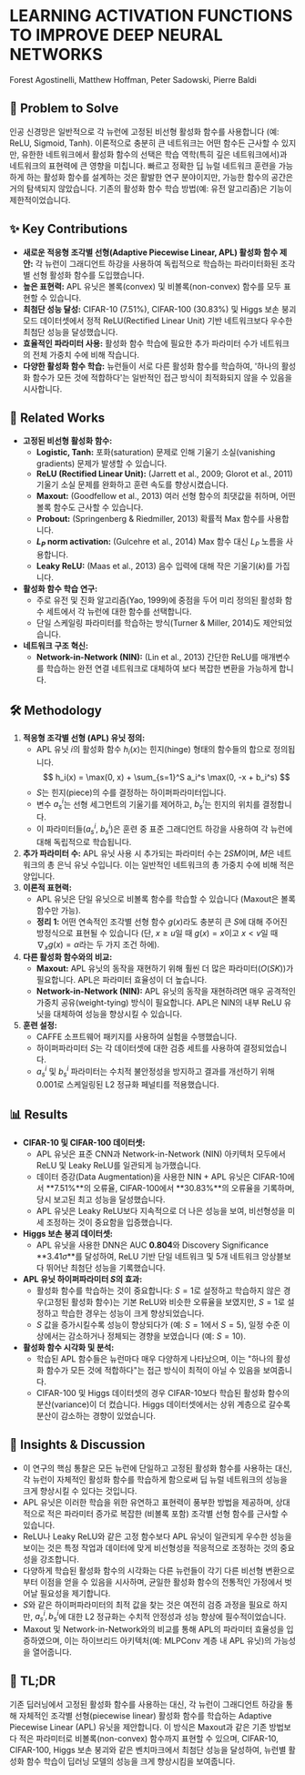 # LEARNING ACTIVATION FUNCTIONS TO IMPROVE DEEP NEURAL NETWORKS

Forest Agostinelli, Matthew Hoffman, Peter Sadowski, Pierre Baldi

## 🧩 Problem to Solve

인공 신경망은 일반적으로 각 뉴런에 고정된 비선형 활성화 함수를 사용합니다 (예: ReLU, Sigmoid, Tanh). 이론적으로 충분히 큰 네트워크는 어떤 함수든 근사할 수 있지만, 유한한 네트워크에서 활성화 함수의 선택은 학습 역학(특히 깊은 네트워크에서)과 네트워크의 표현력에 큰 영향을 미칩니다. 빠르고 정확한 딥 뉴럴 네트워크 훈련을 가능하게 하는 활성화 함수를 설계하는 것은 활발한 연구 분야이지만, 가능한 함수의 공간은 거의 탐색되지 않았습니다. 기존의 활성화 함수 학습 방법(예: 유전 알고리즘)은 기능이 제한적이었습니다.

## ✨ Key Contributions

- **새로운 적응형 조각별 선형(Adaptive Piecewise Linear, APL) 활성화 함수 제안:** 각 뉴런이 그래디언트 하강을 사용하여 독립적으로 학습하는 파라미터화된 조각별 선형 활성화 함수를 도입했습니다.
- **높은 표현력:** APL 유닛은 볼록(convex) 및 비볼록(non-convex) 함수를 모두 표현할 수 있습니다.
- **최첨단 성능 달성:** CIFAR-10 (7.51%), CIFAR-100 (30.83%) 및 Higgs 보손 붕괴 모드 데이터셋에서 정적 ReLU(Rectified Linear Unit) 기반 네트워크보다 우수한 최첨단 성능을 달성했습니다.
- **효율적인 파라미터 사용:** 활성화 함수 학습에 필요한 추가 파라미터 수가 네트워크의 전체 가중치 수에 비해 작습니다.
- **다양한 활성화 함수 학습:** 뉴런들이 서로 다른 활성화 함수를 학습하여, '하나의 활성화 함수가 모든 것에 적합하다'는 일반적인 접근 방식이 최적화되지 않을 수 있음을 시사합니다.

## 📎 Related Works

- **고정된 비선형 활성화 함수:**
  - **Logistic, Tanh:** 포화(saturation) 문제로 인해 기울기 소실(vanishing gradients) 문제가 발생할 수 있습니다.
  - **ReLU (Rectified Linear Unit):** (Jarrett et al., 2009; Glorot et al., 2011) 기울기 소실 문제를 완화하고 훈련 속도를 향상시켰습니다.
  - **Maxout:** (Goodfellow et al., 2013) 여러 선형 함수의 최댓값을 취하며, 어떤 볼록 함수도 근사할 수 있습니다.
  - **Probout:** (Springenberg & Riedmiller, 2013) 확률적 Max 함수를 사용합니다.
  - **$L_P$ norm activation:** (Gulcehre et al., 2014) Max 함수 대신 $L_P$ 노름을 사용합니다.
  - **Leaky ReLU:** (Maas et al., 2013) 음수 입력에 대해 작은 기울기($k$)를 가집니다.
- **활성화 함수 학습 연구:**
  - 주로 유전 및 진화 알고리즘(Yao, 1999)에 중점을 두어 미리 정의된 활성화 함수 세트에서 각 뉴런에 대한 함수를 선택합니다.
  - 단일 스케일링 파라미터를 학습하는 방식(Turner & Miller, 2014)도 제안되었습니다.
- **네트워크 구조 혁신:**
  - **Network-in-Network (NIN):** (Lin et al., 2013) 간단한 ReLU를 매개변수를 학습하는 완전 연결 네트워크로 대체하여 보다 복잡한 변환을 가능하게 합니다.

## 🛠️ Methodology

1. **적응형 조각별 선형 (APL) 유닛 정의:**
   - APL 유닛 $i$의 활성화 함수 $h_i(x)$는 힌지(hinge) 형태의 함수들의 합으로 정의됩니다.
     $$
     h_i(x) = \max(0, x) +
     \sum_{s=1}^S a_i^s \max(0, -x + b_i^s)
     $$
   - $S$는 힌지(piece)의 수를 결정하는 하이퍼파라미터입니다.
   - 변수 $a_{s}^{i}$는 선형 세그먼트의 기울기를 제어하고, $b_{s}^{i}$는 힌지의 위치를 결정합니다.
   - 이 파라미터들($a_{s}^{i}$, $b_{s}^{i}$)은 훈련 중 표준 그래디언트 하강을 사용하여 각 뉴런에 대해 독립적으로 학습됩니다.
2. **추가 파라미터 수:** APL 유닛 사용 시 추가되는 파라미터 수는 $2SM$이며, $M$은 네트워크의 총 은닉 유닛 수입니다. 이는 일반적인 네트워크의 총 가중치 수에 비해 적은 양입니다.
3. **이론적 표현력:**
   - APL 유닛은 단일 유닛으로 비볼록 함수를 학습할 수 있습니다 (Maxout은 볼록 함수만 가능).
   - **정리 1:** 어떤 연속적인 조각별 선형 함수 $g(x)$라도 충분히 큰 $S$에 대해 주어진 방정식으로 표현될 수 있습니다 (단, $x \geq u$일 때 $g(x)=x$이고 $x < v$일 때 $\nabla_{x} g(x)=\alpha$라는 두 가지 조건 하에).
4. **다른 활성화 함수와의 비교:**
   - **Maxout:** APL 유닛의 동작을 재현하기 위해 훨씬 더 많은 파라미터($O(SK)$)가 필요합니다. APL은 파라미터 효율성이 더 높습니다.
   - **Network-in-Network (NIN):** APL 유닛의 동작을 재현하려면 매우 공격적인 가중치 공유(weight-tying) 방식이 필요합니다. APL은 NIN의 내부 ReLU 유닛을 대체하여 성능을 향상시킬 수 있습니다.
5. **훈련 설정:**
   - CAFFE 소프트웨어 패키지를 사용하여 실험을 수행했습니다.
   - 하이퍼파라미터 $S$는 각 데이터셋에 대한 검증 세트를 사용하여 결정되었습니다.
   - $a_{s}^{i}$ 및 $b_{s}^{i}$ 파라미터는 수치적 불안정성을 방지하고 결과를 개선하기 위해 $0.001$로 스케일링된 L2 정규화 페널티를 적용했습니다.

## 📊 Results

- **CIFAR-10 및 CIFAR-100 데이터셋:**
  - APL 유닛은 표준 CNN과 Network-in-Network (NIN) 아키텍처 모두에서 ReLU 및 Leaky ReLU를 일관되게 능가했습니다.
  - 데이터 증강(Data Augmentation)을 사용한 NIN + APL 유닛은 CIFAR-10에서 **7.51%**의 오류율, CIFAR-100에서 **30.83%**의 오류율을 기록하며, 당시 보고된 최고 성능을 달성했습니다.
  - APL 유닛은 Leaky ReLU보다 지속적으로 더 나은 성능을 보여, 비선형성을 미세 조정하는 것이 중요함을 입증했습니다.
- **Higgs 보손 붕괴 데이터셋:**
  - APL 유닛을 사용한 DNN은 AUC **0.804**와 Discovery Significance **3.41$\sigma$**를 달성하여, ReLU 기반 단일 네트워크 및 5개 네트워크 앙상블보다 뛰어난 최첨단 성능을 기록했습니다.
- **APL 유닛 하이퍼파라미터 $S$의 효과:**
  - 활성화 함수를 학습하는 것이 중요합니다: $S=1$로 설정하고 학습하지 않은 경우(고정된 활성화 함수)는 기본 ReLU와 비슷한 오류율을 보였지만, $S=1$로 설정하고 학습한 경우는 성능이 크게 향상되었습니다.
  - $S$ 값을 증가시킬수록 성능이 향상되다가 (예: $S=1$에서 $S=5$), 일정 수준 이상에서는 감소하거나 정체되는 경향을 보였습니다 (예: $S=10$).
- **활성화 함수 시각화 및 분석:**
  - 학습된 APL 함수들은 뉴런마다 매우 다양하게 나타났으며, 이는 "하나의 활성화 함수가 모든 것에 적합하다"는 접근 방식이 최적이 아닐 수 있음을 보여줍니다.
  - CIFAR-100 및 Higgs 데이터셋의 경우 CIFAR-10보다 학습된 활성화 함수의 분산(variance)이 더 컸습니다. Higgs 데이터셋에서는 상위 계층으로 갈수록 분산이 감소하는 경향이 있었습니다.

## 🧠 Insights & Discussion

- 이 연구의 핵심 통찰은 모든 뉴런에 단일하고 고정된 활성화 함수를 사용하는 대신, 각 뉴런이 자체적인 활성화 함수를 학습하게 함으로써 딥 뉴럴 네트워크의 성능을 크게 향상시킬 수 있다는 것입니다.
- APL 유닛은 이러한 학습을 위한 유연하고 표현력이 풍부한 방법을 제공하며, 상대적으로 적은 파라미터 증가로 복잡한 (비볼록 포함) 조각별 선형 함수를 근사할 수 있습니다.
- ReLU나 Leaky ReLU와 같은 고정 함수보다 APL 유닛이 일관되게 우수한 성능을 보이는 것은 특정 작업과 데이터에 맞게 비선형성을 적응적으로 조정하는 것의 중요성을 강조합니다.
- 다양하게 학습된 활성화 함수의 시각화는 다른 뉴런들이 각기 다른 비선형 변환으로부터 이점을 얻을 수 있음을 시사하며, 균일한 활성화 함수의 전통적인 가정에서 벗어날 필요성을 제기합니다.
- $S$와 같은 하이퍼파라미터의 최적 값을 찾는 것은 여전히 검증 과정을 필요로 하지만, $a_{s}^{i}, b_{s}^{i}$에 대한 L2 정규화는 수치적 안정성과 성능 향상에 필수적이었습니다.
- Maxout 및 Network-in-Network와의 비교를 통해 APL의 파라미터 효율성을 입증하였으며, 이는 하이브리드 아키텍처(예: MLPConv 계층 내 APL 유닛)의 가능성을 열어줍니다.

## 📌 TL;DR

기존 딥러닝에서 고정된 활성화 함수를 사용하는 대신, 각 뉴런이 그래디언트 하강을 통해 자체적인 조각별 선형(piecewise linear) 활성화 함수를 학습하는 Adaptive Piecewise Linear (APL) 유닛을 제안합니다. 이 방식은 Maxout과 같은 기존 방법보다 적은 파라미터로 비볼록(non-convex) 함수까지 표현할 수 있으며, CIFAR-10, CIFAR-100, Higgs 보손 붕괴와 같은 벤치마크에서 최첨단 성능을 달성하여, 뉴런별 활성화 함수 학습이 딥러닝 모델의 성능을 크게 향상시킴을 보여줍니다.
